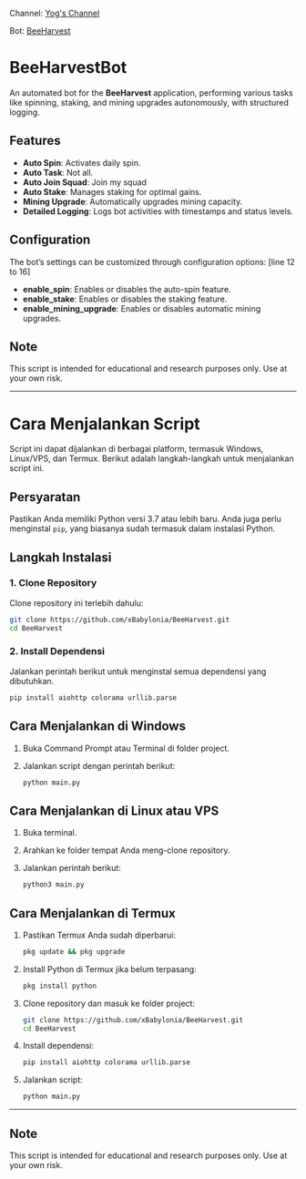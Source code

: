 Channel: [Yog's Channel](https://t.me/yogschannel)

Bot: [BeeHarvest](https://t.me/beeharvestbot?start=6635604468_V8Xmx96E)

# BeeHarvestBot

An automated bot for the **BeeHarvest** application, performing various tasks like spinning, staking, and mining upgrades autonomously, with structured logging.

## Features

- **Auto Spin**: Activates daily spin.
- **Auto Task**: Not all.
- **Auto Join Squad**: Join my squad
- **Auto Stake**: Manages staking for optimal gains.
- **Mining Upgrade**: Automatically upgrades mining capacity.
- **Detailed Logging**: Logs bot activities with timestamps and status levels.

## Configuration

The bot’s settings can be customized through configuration options: [line 12 to 16]
- **enable_spin**: Enables or disables the auto-spin feature.
- **enable_stake**: Enables or disables the staking feature.
- **enable_mining_upgrade**: Enables or disables automatic mining upgrades.

## Note

This script is intended for educational and research purposes only. Use at your own risk.

--------------

# Cara Menjalankan Script

Script ini dapat dijalankan di berbagai platform, termasuk Windows, Linux/VPS, dan Termux. Berikut adalah langkah-langkah untuk menjalankan script ini.

## Persyaratan

Pastikan Anda memiliki Python versi 3.7 atau lebih baru. Anda juga perlu menginstal `pip`, yang biasanya sudah termasuk dalam instalasi Python.

## Langkah Instalasi

### 1. Clone Repository
Clone repository ini terlebih dahulu:

```bash
git clone https://github.com/xBabylonia/BeeHarvest.git
cd BeeHarvest
```

### 2. Install Dependensi
Jalankan perintah berikut untuk menginstal semua dependensi yang dibutuhkan.

```bash
pip install aiohttp colorama urllib.parse
```

## Cara Menjalankan di Windows

1. Buka Command Prompt atau Terminal di folder project.
2. Jalankan script dengan perintah berikut:

   ```bash
   python main.py
   ```

## Cara Menjalankan di Linux atau VPS

1. Buka terminal.
2. Arahkan ke folder tempat Anda meng-clone repository.
3. Jalankan perintah berikut:

   ```bash
   python3 main.py
   ```

## Cara Menjalankan di Termux

1. Pastikan Termux Anda sudah diperbarui:

   ```bash
   pkg update && pkg upgrade
   ```

2. Install Python di Termux jika belum terpasang:

   ```bash
   pkg install python
   ```

3. Clone repository dan masuk ke folder project:

   ```bash
   git clone https://github.com/xBabylonia/BeeHarvest.git
   cd BeeHarvest
   ```

4. Install dependensi:

   ```bash
   pip install aiohttp colorama urllib.parse
   ```

5. Jalankan script:

   ```bash
   python main.py
   ```
   
--------------
## Note

This script is intended for educational and research purposes only. Use at your own risk.

